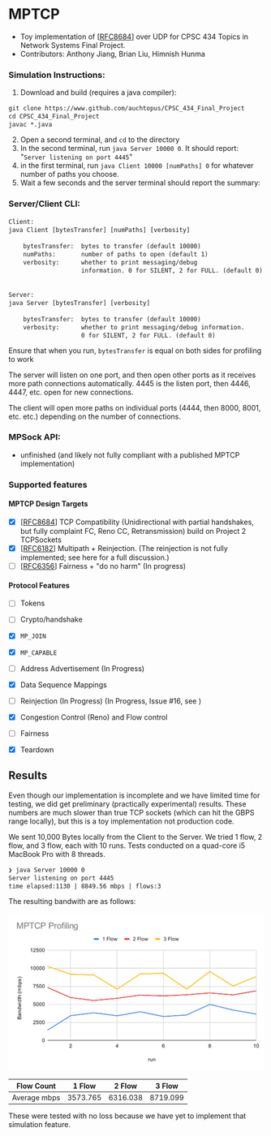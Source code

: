 # MPTCP 
- Toy implementation of [[RFC8684](https://datatracker.ietf.org/doc/html/rfc8684.html)] over UDP for CPSC 434 Topics in Network Systems Final Project.
- Contributors: Anthony Jiang, Brian Liu, Himnish Hunma



### Simulation Instructions:
1. Download and build (requires a java compiler):
```
git clone https://www.github.com/auchtopus/CPSC_434_Final_Project
cd CPSC_434_Final_Project
javac *.java
```
2. Open a second terminal, and `cd` to the directory
3. In the second terminal, run `java Server 10000 0`. It should report: "`Server listening on port 4445`"
4. in the first terminal, run `java Client 10000 [numPaths] 0` for whatever number of paths you choose.
5. Wait a few seconds and the server terminal should report the summary: 


### Server/Client CLI:

```
Client:
java Client [bytesTransfer] [numPaths] [verbosity]

    bytesTransfer:  bytes to transfer (default 10000)
    numPaths:       number of paths to open (default 1)
    verbosity:      whether to print messaging/debug 
                    information. 0 for SILENT, 2 for FULL. (default 0)


Server:
java Server [bytesTransfer] [verbosity]

    bytesTransfer:  bytes to transfer (default 10000)
    verbosity:      whether to print messaging/debug information.
                    0 for SILENT, 2 for FULL. (default 0)

```

Ensure that when you run, `bytesTransfer` is equal on both sides for profiling to work


The server will listen on one port, and then open other ports as it receives more path connections automatically. 4445 is the listen port, then 4446, 4447, etc. open for new connections.

The client will open more paths on individual ports (4444, then 8000, 8001, etc. etc.) depending on the number of connections. 


### MPSock API:
- unfinished (and likely not fully compliant with a published MPTCP implementation)

### Supported features
#### MPTCP Design Targets
- [x] [[RFC8684](https://datatracker.ietf.org/doc/html/rfc8684)] TCP Compatibility (Unidirectional with partial handshakes, but fully complaint FC, Reno CC, Retransmission) build on Project 2 TCPSockets
- [x] [[RFC6182](https://datatracker.ietf.org/doc/html/rfc6182#section-2.1)] Multipath + Reinjection. (The reinjection is not fully implemented; see here for a full discussion.)
- [ ] [[RFC6356](https://datatracker.ietf.org/doc/html/rfc6356)] Fairness + "do no harm" (In progress)

#### Protocol Features
- [ ] Tokens
- [ ] Crypto/handshake
- [X] `MP_JOIN`
- [X] `MP_CAPABLE`
- [ ] Address Advertisement (In Progress)
- [X] Data Sequence Mappings
- [ ] Reinjection (In Progress) (In Progress, Issue #16, see )
- [x] Congestion Control (Reno) and Flow control
- [ ] Fairness 
- [x] Teardown 



## Results
Even though our implementation is incomplete and we have limited time for testing, we did get preliminary (practically experimental) results. These numbers are much slower than true TCP sockets (which can hit the GBPS range locally), but this is a toy implementation not production code.

We sent 10,000 Bytes locally from the Client to the Server. We tried 1 flow, 2 flow, and 3 flow, each with 10 runs. Tests conducted on a quad-core i5 MacBook Pro with 8 threads.

```
❯ java Server 10000 0
Server listening on port 4445
time elapsed:1130 | 8849.56 mbps | flows:3
```

The resulting bandwith are as follows:

<img src = "./assets/MPTCP_Profiling.svg">

| Flow Count | 1 Flow | 2 Flow | 3 Flow |
| - | - | - | - |
| Average mbps | 3573.765|	6316.038|	8719.099|


These were tested with no loss because we have yet to implement that simulation feature.